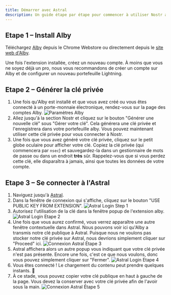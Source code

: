 ```yaml
---
title: Démarrer avec Astral
description: Un guide étape par étape pour commencer à utiliser Nostr avec le client web Astral.
---
```


## Etape 1 – Install Alby

Téléchargez [Alby](https://chrome.google.com/webstore/detail/alby-bitcoin-lightning-wa/iokeahhehimjnekafflcihljlcjccdbe) depuis le Chrome Webstore ou directement depuis le [site web d'Alby](https://getalby.com/).

Une fois l'extension installée, créez un nouveau compte. À moins que vous ne soyez déjà un pro, nous vous recommandons de créer un compte sur Alby et de configurer un nouveau portefeuille Lightning.

## Etape 2 – Générer la clé privée

1. Une fois qu'Alby est installé et que vous avez créé ou vous êtes connecté à un porte-monnaie électronique, rendez-vous sur la page des comptes Alby. ![Paramètres Alby](/images/alby-accounts.webp)
1. Allez jusqu'à la section Nostr et cliquez sur le bouton "Générer une nouvelle clé" sous "Gérer votre clé". Cela générera une clé privée et l'enregistrera dans votre portefeuille alby. Vous pouvez maintenant utiliser cette clé privée pour vous connecter à Nostr.
1. Une fois que vous avez généré votre clé privée, cliquez sur le petit globe oculaire pour afficher votre clé. Copiez la clé privée (qui commencera par `nsec`) et sauvegardez-la dans un gestionnaire de mots de passe ou dans un endroit **très** sûr. Rappelez-vous que si vous perdez cette clé, elle disparaîtra à jamais, ainsi que toutes les données de votre compte.

## Etape 3 – Se connecter à l'Astral

1. Naviguez jusqu'à [Astral](https://astral.ninja).
1. Dans la fenêtre de connexion qui s'affiche, cliquez sur le bouton "USE PUBLIC KEY FROM EXTENSION". ![Astral Login Step 1](/images/astral-login.webp)
1. Autorisez l'utilisation de la clé dans la fenêtre popup de l'extension alby. ![Astral Login Etape 2](/images/astral-login2.webp)
1. Une fois que vous aurez confirmé, vous verrez apparaître une autre fenêtre contextuelle dans Astral. Nous pouvons voir ici qu'Alby a transmis notre clé publique à Astral. Puisque nous ne voulons pas stocker notre clé privée sur Astral, nous devrions simplement cliquer sur "Proceed" ici. ![Connexion Astral Étape 3](/images/astral-login3.webp)
1. Astral affichera alors un autre popup vous indiquant que votre clé privée n'est pas présente. Encore une fois, c'est ce que nous voulons, donc vous pouvez simplement cliquer sur "Fermer". ![Astral Login Etape 4](/images/astral-login4.webp)
1. Vous êtes connecté ! Le chargement du contenu peut prendre quelques instants. 🤙
1. À ce stade, vous pouvez copier votre clé publique en haut à gauche de la page. Vous devez la conserver avec votre clé privée afin de l'avoir sous la main. ![Connexion Astral Étape 5](/images/astral-login5.webp)
